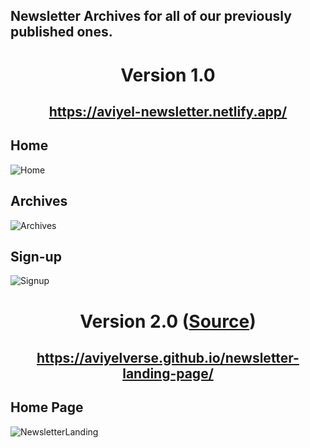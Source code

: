 ## Newsletter Archives for all of our previously published ones.

<h1 align="center">
Version 1.0
</h1>

<h2 align="center">
<a href="https://aviyel-newsletter.netlify.app/">https://aviyel-newsletter.netlify.app/</a>
</h2>

## Home

![Home](https://user-images.githubusercontent.com/37651620/150638516-1021e434-36e4-4eec-88e3-e4e3a2cc6640.png)

## Archives

![Archives](https://user-images.githubusercontent.com/37651620/150638524-d9f34b14-e6b9-4fca-8ea4-514e10bcb52e.png)

## Sign-up

![Signup](https://user-images.githubusercontent.com/37651620/150638528-0c41acad-51d7-4ba0-b138-0922a29af255.png)

<h1 align="center">
Version 2.0 (<a href="https://github.com/aviyelverse/newsletter-landing-page/tree/version-2">Source</a>)
</h1>

<h2 align="center">
<a href="https://aviyelverse.github.io/newsletter-landing-page/">https://aviyelverse.github.io/newsletter-landing-page/</a>
</h2>

## Home Page

![NewsletterLanding](https://user-images.githubusercontent.com/37651620/150766613-0c3c5957-6e79-4336-9cfe-1663705d0a57.png)
